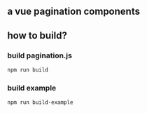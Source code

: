 ## a vue pagination components

## how to build?

### build pagination.js

```bash
npm run build
```

### build example

```bash
npm run build-example
```
